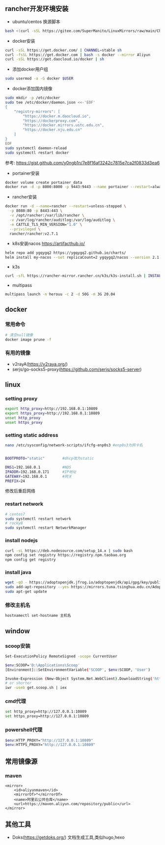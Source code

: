 ## rancher开发环境安装
* ubuntu/centos 换源脚本
```bash
bash <(curl -sSL https://gitee.com/SuperManito/LinuxMirrors/raw/main/ChangeMirrors.sh)
```

* docker安装
```bash
curl -sSL https://get.docker.com/ | CHANNEL=stable sh
curl -fsSL https://get.docker.com | bash -s docker --mirror Aliyun
curl -sSL https://get.daocloud.io/docker | sh
```

* 添加docker用户组
```bash
sudo usermod -a -G docker $USER
```

* docker添加国内镜像
```bash
sudo mkdir -p /etc/docker
sudo tee /etc/docker/daemon.json <<-'EOF'
{
    "registry-mirrors": [
        "https://docker.m.daocloud.io",
        "https://dockerproxy.com",
        "https://docker.mirrors.ustc.edu.cn",
        "https://docker.nju.edu.cn"
    ]
}
EOF
sudo systemctl daemon-reload
sudo systemctl restart docker
```
参考: https://gist.github.com/y0ngb1n/7e8f16af3242c7815e7ca2f0833d3ea6

* portainer安装
```bash
docker volume create portainer_data
docker run -d -p 8000:8000 -p 9443:9443 --name portainer --restart=always -v /var/run/docker.sock:/var/run/docker.sock -v portainer_data:/data portainer/portainer-ce:2.17.1
```

* rancher安装
```bash
docker run -d --name=rancher --restart=unless-stopped \
  -p 8080:80 -p 8443:443 \
  -v /opt/rancher:/var/lib/rancher \
  -v /var/log/rancher/auditlog:/var/log/auditlog \
  -e CATTLE_TLS_MIN_VERSION="1.0" \
  --privileged \
  rancher/rancher:v2.7.1
```

* k8s安装nacos https://artifacthub.io/
```bash
helm repo add ygqygq2 https://ygqygq2.github.io/charts/
helm install my-nacos --set replicaCount=2 ygqygq2/nacos --version 2.1.4
```

* k3s
```bash
curl -sfL https://rancher-mirror.rancher.cn/k3s/k3s-install.sh | INSTALL_K3S_MIRROR=cn sh -
```

* multipass
```bash
multipass launch -n herouu -c 2 -d 50G -m 3G 20.04
```

## docker

### 常用命令
```bash
# 清空null镜像
docker image prune -f
```

### 有用的镜像

* v2rayA(https://v2raya.org/)
* serjs/go-socks5-proxy(https://github.com/serjs/socks5-server)


## linux

### setting proxy
```bash
export http_proxy=http://192.168.0.1:10809
export https_proxy=http://192.168.0.1:10809
unset http_proxy
unset https_proxy
```

### setting static address
```bash
nano /etc/sysconfig/network-scripts/ifcfg-enp0s3 #enp0s3为网卡名


BOOTPROTO="static"        #dhcp改为static

DNS1=192.168.0.1          #NDS
IPADDR=192.168.0.171      #IP地址
GATEWAY=192.168.0.1       #网关
PREFIX=24

```
修改后重启网络

### restart network
```bash
# centos7
sudo systemctl restart network
# rocky8
sudo systemctl restart NetworkManager
```

### install nodejs
```bash
curl -sL https://deb.nodesource.com/setup_14.x | sudo bash
npm config set registry https://registry.npm.taobao.org 
npm config get registry
```

### install java
```bash
wget -qO - https://adoptopenjdk.jfrog.io/adoptopenjdk/api/gpg/key/public | sudo apt-key add -
sudo add-apt-repository --yes https://mirrors.tuna.tsinghua.edu.cn/AdoptOpenJDK/deb
sudo apt-get update
```

### 修改主机名
```bash
hostnamectl set-hostname 主机名
```

## window

### scoop安装 
```bash
Set-ExecutionPolicy RemoteSigned -scope CurrentUser

$env:SCOOP='D:\Applications\Scoop'
[Environment]::SetEnvironmentVariable('SCOOP', $env:SCOOP, 'User')

Invoke-Expression (New-Object System.Net.WebClient).DownloadString('https://get.scoop.sh')
# or shorter
iwr -useb get.scoop.sh | iex
```

### cmd代理
```bash
set http_proxy=http://127.0.0.1:10809
set https_proxy=http://127.0.0.1:10809
```
### powershell代理
```bash
$env:HTTP_PROXY="http://127.0.0.1:10809"
$env:HTTPS_PROXY="http://127.0.0.1:10809"
```



## 常用镜像源

### maven 
```
<mirror>
    <id>aliyunmaven</id>
    <mirrorOf>*</mirrorOf>
    <name>阿里云公共仓库</name>
    <url>https://maven.aliyun.com/repository/public</url>
</mirror>
```


## 其他工具

* Doks(https://getdoks.org/) 文档生成工具,类似hugo,hexo